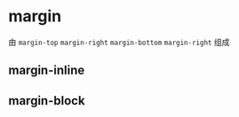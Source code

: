 # margin

由 `margin-top` `margin-right` `margin-bottom` `margin-right` 组成

## margin-inline

## margin-block
